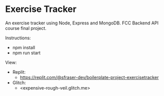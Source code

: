 # Exercise Tracker

An exercise tracker using Node, Express and MongoDB. FCC Backend API course final project.

Instructions:

- npm install
- npm run start

View:

- Replit:
    - <https://replit.com/@sfraser-dev/boilerplate-project-exercisetracker>
- Glitch:
    - <expensive-rough-veil.glitch.me> 

